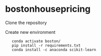 # bostonhousepricing

Clone the repository

Create new environment 

```conda create -p boston python==3.9 -y
   conda activate boston/
   pip install -r requirements.txt
   conda install -c anaconda scikit-learn 
```
